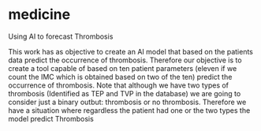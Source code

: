 # medicine
Using AI to forecast Thrombosis

This work has as objective to create an AI model that based on the patients data predict the occurrence of thrombosis. 
Therefore our objective is to create a tool capable of based on ten patient parameters 
(eleven if we count the IMC which is obtained based on two of the ten) predict the occurrence of thrombosis. 
Note that although we have two types of thrombosis (Identified as TEP and TVP in the database) we are going to consider just
 a binary outbut: thrombosis or no thrombosis. 
Therefore we have a situation where regardless the patient had one or the two types the model predict Thrombosis
